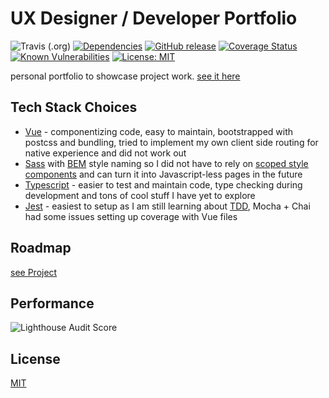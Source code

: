 # UX Designer / Developer Portfolio
![Travis (.org)](https://img.shields.io/travis/justinhodev/portfolio.svg)
[![Dependencies](http://img.shields.io/david/justinhodev/portfolio.svg)](https://david-dm.org/justinhodev/portfolio)
[![GitHub release](https://img.shields.io/github/release/justinhodev/portfolio.svg)](https://github.com/justinhodev/portfolio/releases)
[![Coverage Status](https://coveralls.io/repos/github/justinhodev/portfolio/badge.svg?branch=master)](https://coveralls.io/github/justinhodev/portfolio?branch=master)
[![Known Vulnerabilities](https://snyk.io/test/github/justinhodev/portfolio/badge.svg)](https://snyk.io/test/github/justinhodev/portfolio)
[![License: MIT](https://img.shields.io/badge/License-MIT-yellow.svg)](https://github.com/justinhodev/portfolio/blob/master/LICENSE)

personal portfolio to showcase project work. [see it here](justinho.studio)

## Tech Stack Choices
- [Vue](https://vuejs.org/) - componentizing code, easy to maintain, bootstrapped with postcss and bundling, tried to implement my own client side routing for native experience and did not work out
- [Sass](https://sass-lang.com/) with [BEM](http://getbem.com/) style naming so I did not have to rely on [scoped style components](https://vue-loader.vuejs.org/guide/scoped-css.html) and can turn it into Javascript-less pages in the future
- [Typescript](https://www.typescriptlang.org/) - easier to test and maintain code, type checking during development and tons of cool stuff I have yet to explore
- [Jest](https://jestjs.io/) - easiest to setup as I am still learning about [TDD](https://en.wikipedia.org/wiki/Test-driven_development), Mocha + Chai had some issues setting up coverage with Vue files

## Roadmap
[see Project](https://github.com/justinhodev/portfolio/projects/1)
  
## Performance
![Lighthouse Audit Score](https://www.dropbox.com/s/rd96blbe9quqaap/portfolio-audit-v0.1.png?raw=1)

## License
[MIT](https://github.com/justinhodev/portfolio/blob/master/LICENSE)
